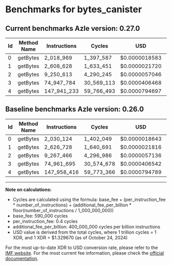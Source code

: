 # Benchmarks for bytes_canister

## Current benchmarks Azle version: 0.27.0

| Id  | Method Name | Instructions | Cycles     | USD           | USD/Million Calls | Change                             |
| --- | ----------- | ------------ | ---------- | ------------- | ----------------- | ---------------------------------- |
| 0   | getBytes    | 2_018_969    | 1_397_587  | $0.0000018583 | $1.85             | <font color="green">-11_155</font> |
| 1   | getBytes    | 2_608_628    | 1_633_451  | $0.0000021720 | $2.17             | <font color="green">-18_100</font> |
| 2   | getBytes    | 9_250_613    | 4_290_245  | $0.0000057046 | $5.70             | <font color="green">-16_853</font> |
| 3   | getBytes    | 74_947_784   | 30_569_113 | $0.0000406468 | $40.64            | <font color="green">-13_911</font> |
| 4   | getBytes    | 147_941_233  | 59_766_493 | $0.0000794697 | $79.46            | <font color="green">-17_183</font> |

## Baseline benchmarks Azle version: 0.26.0

| Id  | Method Name | Instructions | Cycles     | USD           | USD/Million Calls |
| --- | ----------- | ------------ | ---------- | ------------- | ----------------- |
| 0   | getBytes    | 2_030_124    | 1_402_049  | $0.0000018643 | $1.86             |
| 1   | getBytes    | 2_626_728    | 1_640_691  | $0.0000021816 | $2.18             |
| 2   | getBytes    | 9_267_466    | 4_296_986  | $0.0000057136 | $5.71             |
| 3   | getBytes    | 74_961_695   | 30_574_678 | $0.0000406542 | $40.65            |
| 4   | getBytes    | 147_958_416  | 59_773_366 | $0.0000794789 | $79.47            |

---

**Note on calculations:**

- Cycles are calculated using the formula: base_fee + (per_instruction_fee \* number_of_instructions) + (additional_fee_per_billion \* floor(number_of_instructions / 1_000_000_000))
- base_fee: 590_000 cycles
- per_instruction_fee: 0.4 cycles
- additional_fee_per_billion: 400_000_000 cycles per billion instructions
- USD value is derived from the total cycles, where 1 trillion cycles = 1 XDR, and 1 XDR = $1.329670 (as of October 24, 2024)

For the most up-to-date XDR to USD conversion rate, please refer to the [IMF website](https://www.imf.org/external/np/fin/data/rms_sdrv.aspx).
For the most current fee information, please check the [official documentation](https://internetcomputer.org/docs/current/developer-docs/gas-cost#execution).
